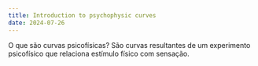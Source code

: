```yaml
---
title: Introduction to psychophysic curves
date: 2024-07-26
---
```


O que são curvas psicofísicas?
São curvas resultantes de um experimento psicofísico que relaciona estímulo físico com sensação. 
